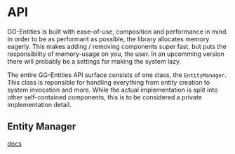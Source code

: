 # API

GG-Entities is built with ease-of-use, composition and performance in mind.
In order to be as performant as possible, the library allocates memory eagerly. This makes adding / removing components super fast, but puts the responsibility of memory-usage on you, the user. In an upcomming version there will probably be a settings for making the system lazy.

The entire GG-Entities API surface consists of one class, the `EntityManager`. This class is reponsible for handling everything from entity creation to system invocation and more. While the actual implementation is split into other self-contained components, this is to be considered a private implementation detail.

## Entity Manager

[docs](/docs/api/entitymanager)
